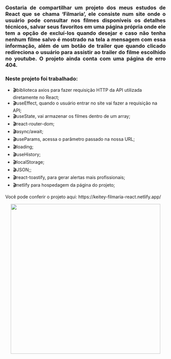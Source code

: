 <h3 align="justify">
Gostaria de compartilhar um projeto dos meus estudos de React que se chama ‘Filmaria’, ele consiste num site onde o usuário pode consultar nos filmes disponíveis os detalhes técnicos, salvar seus favoritos em uma página própria onde ele tem a opção de excluí-los quando desejar e caso não tenha nenhum filme salvo é mostrado na tela a mensagem com essa informação, além de um botão de trailer que quando clicado redireciona o usuário para assistir ao trailer do filme escolhido no youtube. O projeto ainda conta com uma página de erro 404.
</h3>
 
<h3>Neste projeto foi trabalhado: </h3>
<ul>
<li>🎬biblioteca axios para fazer requisição HTTP da API utilizada diretamente no React;</li>  
<li>🎬useEffect, quando o usuário entrar no site vai fazer a requisição na API;</li>
<li>🎬useState, vai armazenar os filmes dentro de um array;</li>
<li>🎬react-router-dom;</li>
<li>🎬async/await;</li>
<li>🎬useParams, acessa o parâmetro passado na nossa URL;</li>
<li>🎬loading;</li>
<li>🎬useHistory;</li>
<li>🎬localStorage;</li>
<li>🎬JSON;;</li>
<li>🎬react-toastify, para gerar alertas mais profissionais;</li>
<li>🎬netlify para hospedagem da página do projeto;</li>   
</ul>
<p>Você pode conferir o projeto aqui: https://keitey-filmaria-react.netlify.app/ </p>


<p align="center">
  <img width="470" src="gif/filmaria.gif">
</p>
